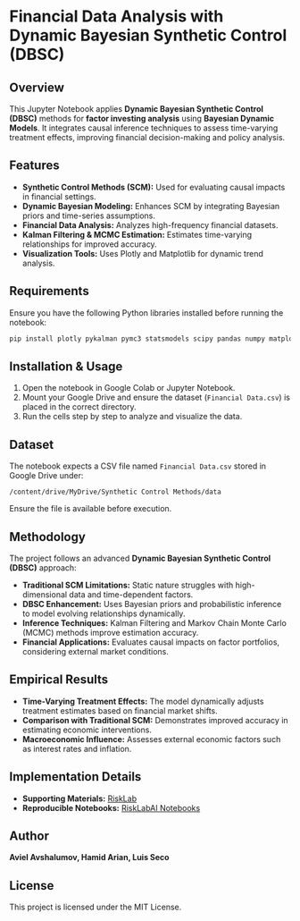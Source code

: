 # Financial Data Analysis with Dynamic Bayesian Synthetic Control (DBSC)

## Overview

This Jupyter Notebook applies **Dynamic Bayesian Synthetic Control (DBSC)** methods for **factor investing analysis** using **Bayesian Dynamic Models**. It integrates causal inference techniques to assess time-varying treatment effects, improving financial decision-making and policy analysis.

## Features

- **Synthetic Control Methods (SCM):** Used for evaluating causal impacts in financial settings.
- **Dynamic Bayesian Modeling:** Enhances SCM by integrating Bayesian priors and time-series assumptions.
- **Financial Data Analysis:** Analyzes high-frequency financial datasets.
- **Kalman Filtering & MCMC Estimation:** Estimates time-varying relationships for improved accuracy.
- **Visualization Tools:** Uses Plotly and Matplotlib for dynamic trend analysis.

## Requirements

Ensure you have the following Python libraries installed before running the notebook:

```bash
pip install plotly pykalman pymc3 statsmodels scipy pandas numpy matplotlib scikit-learn
```

## Installation & Usage

1. Open the notebook in Google Colab or Jupyter Notebook.
2. Mount your Google Drive and ensure the dataset (`Financial Data.csv`) is placed in the correct directory.
3. Run the cells step by step to analyze and visualize the data.

## Dataset

The notebook expects a CSV file named `Financial Data.csv` stored in Google Drive under:

```
/content/drive/MyDrive/Synthetic Control Methods/data
```

Ensure the file is available before execution.

## Methodology

The project follows an advanced **Dynamic Bayesian Synthetic Control (DBSC)** approach:

- **Traditional SCM Limitations:** Static nature struggles with high-dimensional data and time-dependent factors.
- **DBSC Enhancement:** Uses Bayesian priors and probabilistic inference to model evolving relationships dynamically.
- **Inference Techniques:** Kalman Filtering and Markov Chain Monte Carlo (MCMC) methods improve estimation accuracy.
- **Financial Applications:** Evaluates causal impacts on factor portfolios, considering external market conditions.

## Empirical Results

- **Time-Varying Treatment Effects:** The model dynamically adjusts treatment estimates based on financial market shifts.
- **Comparison with Traditional SCM:** Demonstrates improved accuracy in estimating economic interventions.
- **Macroeconomic Influence:** Assesses external economic factors such as interest rates and inflation.

## Implementation Details

- **Supporting Materials:** [RiskLab](http://risklab.ca/deep-pde)
- **Reproducible Notebooks:** [RiskLabAI Notebooks](http://github.com/RiskLabAI/Notebooks.py/tree/main/pde)

## Author

**Aviel Avshalumov, Hamid Arian, Luis Seco**

## License

This project is licensed under the MIT License.

